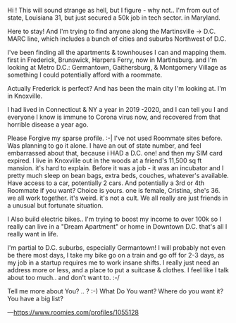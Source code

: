 Hi !
This will sound strange as hell, but I figure - why not.. I'm from out of state, Louisiana 31, but just secured a 50k job in tech sector. in Maryland.

Here to stay! And I'm trying to find anyone along the Martinsville -> D.C. MARC line, which includes a bunch of cities and suburbs Northwest of D.C.

I've been finding all the apartments & townhouses I can and mapping them. first in Frederick, Brunswick, Harpers Ferry, now in Martinsburg. and I'm looking at Metro D.C.: Germantown, Gaithersburg, & Montgomery Village as something I could potentially afford with a roommate.

Actually Frederick is perfect? And has been the main city I'm looking at. I'm in Knoxville.

I had lived in Connecticut & NY a year in 2019 -2020, and I can tell you I and everyone I know is immune to Corona virus now, and recovered from that horrible disease a year ago.

Please Forgive my sparse profile. :-| I've not used Roommate sites before. Was planning to go it alone. I have an out of state number, and feel embarrassed about that, because i HAD a D.C. one! and then my SIM card expired. I live in Knoxville out in the woods at a friend's 11,500 sq ft mansion. it's hard to explain. Before it was a job - it was an incubator and I pretty much sleep on bean bags, extra beds, couches, whatever's available. Have access to a car, potentially 2 cars. And potentially a 3rd or 4th Roommate if you want? Choice is yours. one is female, Cristina, she's 36. we all work together. it's weird. it's not a cult. We all really are just friends in a unusual but fortunate situation.

I Also build electric bikes.. I'm trying to boost my income to over 100k so I really can live in a "Dream Apartment" or home in Downtown D.C. that's all I really want in life.

I'm partial to D.C. suburbs, especially Germantown! I will probably not even be there most days, I take my bike go on a train and go off for 2-3 days, as my job in a startup requires me to work insane shifts. I really just need an address more or less, and a place to put a suitcase & clothes. I feel like I talk about too much.. and don't want to. :-/

Tell me more about You? .. ? :-) What Do You want? Where do you want it? You have a big list?

—https://www.roomies.com/profiles/1055128
